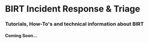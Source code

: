 # BIRT Incident Response & Triage

### Tutorials, How-To's and technical information about BIRT

#### Coming Soon...